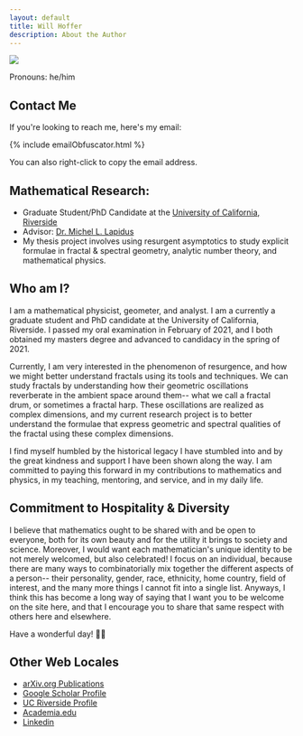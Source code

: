 ```yaml
---
layout: default
title: Will Hoffer
description: About the Author
---
```


<img src="https://willhoffer.com/assets/images/Will_Hoffer_AMS_Photo_Jan23_Square.jpg" class="portrait">
<p class="centered">Pronouns: he/him</p>

## Contact Me
If you're looking to reach me, here's my email:

<div class="centered">
    {% include emailObfuscator.html %}
</div>

You can also right-click to copy the email address. 

## Mathematical Research:
- Graduate Student/PhD Candidate at the [University of California, Riverside](https://mathdept.ucr.edu/)
- Advisor: [Dr. Michel L. Lapidus](http://math.ucr.edu/~lapidus/)
- My thesis project involves using resurgent asymptotics to study explicit formulae in fractal & spectral geometry, analytic number theory, and mathematical physics.

## Who am I?
I am a mathematical physicist, geometer, and analyst. I am a currently a graduate student and PhD candidate at the University of California, Riverside. I passed my oral examination in February of 2021, and I both obtained my masters degree and advanced to candidacy in the spring of 2021.

Currently, I am very interested in the phenomenon of resurgence, and how we might better understand fractals using its tools and techniques. We can study fractals by understanding how their geometric oscillations reverberate in the ambient space around them-- what we call a fractal drum, or sometimes a fractal harp. These oscillations are realized as complex dimensions, and my current research project is to better understand the formulae that express geometric and spectral qualities of the fractal using these complex dimensions.

I find myself humbled by the historical legacy I have stumbled into and by the great kindness and support I have been shown along the way. I am committed to paying this forward in my contributions to mathematics and physics, in my teaching, mentoring, and service, and in my daily life. 

## Commitment to Hospitality & Diversity  
I believe that mathematics ought to be shared with and be open to everyone, both for its own beauty and for the utility it brings to society and science. Moreover, I would want each mathematician's unique identity to be not merely welcomed, but also celebrated! I focus on an individual, because there are many ways to combinatorially mix together the different aspects of a person-- their personality, gender, race, ethnicity, home country, field of interest, and the many more things I cannot fit into a single list. Anyways, I think this has become a long way of saying that I want you to be welcome on the site here, and that I encourage you to share that same respect with others here and elsewhere. 

Have a wonderful day! 🏳️‍🌈

## Other Web Locales
  - [arXiv.org Publications](https://arxiv.org/search/math?searchtype=author&query=Hoffer%2C+W)
  - [Google Scholar Profile](https://scholar.google.com/citations?user=kaJEJSoAAAAJ&hl=en&authuser=1)
  - [UC Riverside Profile](https://mathdept.ucr.edu/people/william-hoffer)
  - [Academia.edu](https://ucriverside.academia.edu/WillHoffer)
  - [Linkedin](https://www.linkedin.com/in/will-hoffer-80844a204/)
